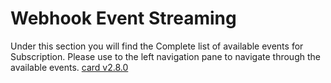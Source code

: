 # Webhook Event Streaming
Under this section you will find the Complete list of available events for Subscription. Please use to the left navigation pane to navigate through the available events.
[card v2.8.0](reference/api-previous/card-2.8.0.yaml)
